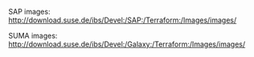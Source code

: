 SAP images:
http://download.suse.de/ibs/Devel:/SAP:/Terraform:/Images/images/

SUMA images:
http://download.suse.de/ibs/Devel:/Galaxy:/Terraform:/Images/images/
